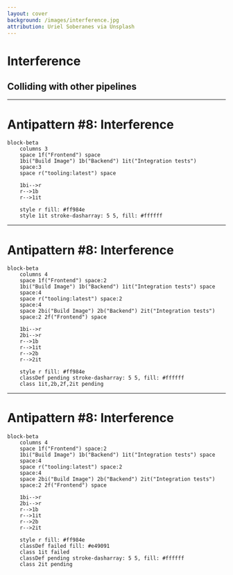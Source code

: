 ```yaml
---
layout: cover
background: /images/interference.jpg
attribution: Uriel Soberanes via Unsplash
---
```

<AntiPattern :num="8" />

# Interference
## Colliding with other pipelines

---

#  Antipattern #8: Interference

```mermaid { theme: 'forest' }
block-beta
    columns 3
    space 1f("Frontend") space
    1bi("Build Image") 1b("Backend") 1it("Integration tests")
    space:3
    space r("tooling:latest") space
    
    1bi-->r
    r-->1b
    r-->1it
    
    style r fill: #ff984e
    style 1it stroke-dasharray: 5 5, fill: #ffffff
```

---

#  Antipattern #8: Interference

```mermaid { theme: 'forest' }
block-beta
    columns 4
    space 1f("Frontend") space:2
    1bi("Build Image") 1b("Backend") 1it("Integration tests") space
    space:4
    space r("tooling:latest") space:2
    space:4
    space 2bi("Build Image") 2b("Backend") 2it("Integration tests")
    space:2 2f("Frontend") space
    
    1bi-->r
    2bi-->r
    r-->1b
    r-->1it
    r-->2b
    r-->2it
    
    style r fill: #ff984e
    classDef pending stroke-dasharray: 5 5, fill: #ffffff
    class 1it,2b,2f,2it pending
```
---

#  Antipattern #8: Interference

```mermaid { theme: 'forest' }
block-beta
    columns 4
    space 1f("Frontend") space:2
    1bi("Build Image") 1b("Backend") 1it("Integration tests") space
    space:4
    space r("tooling:latest") space:2
    space:4
    space 2bi("Build Image") 2b("Backend") 2it("Integration tests")
    space:2 2f("Frontend") space
    
    1bi-->r
    2bi-->r
    r-->1b
    r-->1it
    r-->2b
    r-->2it
    
    style r fill: #ff984e
    classDef failed fill: #e49091
    class 1it failed
    classDef pending stroke-dasharray: 5 5, fill: #ffffff
    class 2it pending
```
